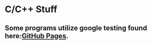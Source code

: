 # C/C++ Stuff

## Some programs utilize google testing found here:[GitHub Pages](https://github.com/google/googletest).
